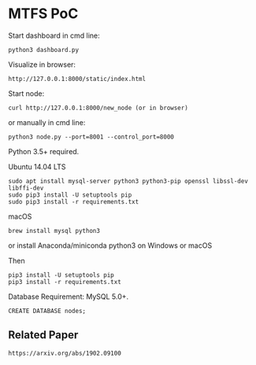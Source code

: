 # MTFS PoC

Start dashboard in cmd line:

    python3 dashboard.py

Visualize in browser:

    http://127.0.0.1:8000/static/index.html

Start node:

    curl http://127.0.0.1:8000/new_node (or in browser)

or manually in cmd line:

    python3 node.py --port=8001 --control_port=8000

Python 3.5+ required.

Ubuntu 14.04 LTS

    sudo apt install mysql-server python3 python3-pip openssl libssl-dev libffi-dev
    sudo pip3 install -U setuptools pip
    sudo pip3 install -r requirements.txt

macOS

    brew install mysql python3

or install Anaconda/miniconda python3 on Windows or macOS

Then

    pip3 install -U setuptools pip
    pip3 install -r requirements.txt

Database Requirement: MySQL 5.0+.

    CREATE DATABASE nodes;

## Related Paper

    https://arxiv.org/abs/1902.09100
